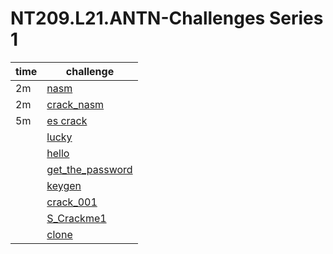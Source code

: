 # NT209.L21.ANTN-Challenges Series 1

| time | challenge |
|------|-----|
| 2m |[nasm](https://github.com/datthinh1801/NT209.L21.ANTN-Challenges/tree/main/nasm)|
| 2m |[crack_nasm](https://github.com/datthinh1801/NT209.L21.ANTN-Challenges/tree/main/crack_nasm)|
| 5m |[es crack](https://github.com/datthinh1801/NT209.L21.ANTN-Challenges/tree/main/Es%20crack)| 
| |[lucky](https://github.com/datthinh1801/NT209.L21.ANTN-Challenges/tree/main/Lucky)|
| |[hello](https://github.com/datthinh1801/NT209.L21.ANTN-Challenges/tree/main/hello)|
| |[get_the_password](https://github.com/datthinh1801/NT209.L21.ANTN-Challenges/tree/main/get_the_password)|
| |[keygen](https://github.com/datthinh1801/NT209.L21.ANTN-Challenges/tree/main/keygen)|
| |[crack_001](https://github.com/datthinh1801/NT209.L21.ANTN-Challenges/tree/main/crack_001)|
| |[S_Crackme1](https://github.com/datthinh1801/NT209.L21.ANTN-Challenges/tree/main/S_Crackme1)|
| |[clone](https://github.com/datthinh1801/NT209.L21.ANTN-Challenges/tree/main/clone)|
